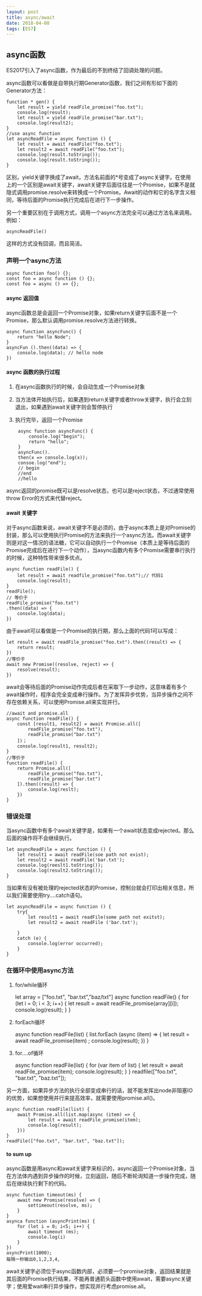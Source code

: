 ```yaml
---
layout: post
title: async/await
date: 2018-04-08
tags: [ES7]
---
```


## async函数

ES2017引入了async函数，作为最后的不到终结了回调处理的问题。

async函数可以看做是自带执行期Generator函数，我们之间有形如下面的Generator方法：

    function * gen() {
        let result = yield readFile_promise("foo.txt");
        console.log(result);
        let result = yield readFile_promise("bar.txt");
        console.log(result2);
    }
    //use async function 
    let asyncReadFile = async function () {
        let result = await readFile("foo.txt");
        let result2 = await readFile("foo.txt");
        console.log(result.toString());
        console.log(result.toString());
    }

区别，yield关键字换成了await，方法名前面的*号变成了async关键字。在使用上的一个区别是await关键字，await关键字后面往往是一个Promise，如果不是就隐式调用promise.resolve来转换成一个Promise。Await的动作和它的名字含义相同，等待后面的Promise执行完成后在进行下一步操作。

另一个重要区别在于调用方式，调用一个async方法完全可以通过方法名来调用。例如：   

    asyncReadFile()

这样的方式没有回调，而且简洁。

### 声明一个async方法

    async function foo() {};
    const foo = async function () {};
    const foo = async () => {};

#### async 返回值

async函数总是会返回一个Promise对象，如果return关键字后面不是一个Promise，那么默认调用promise.resolve方法进行转换。

    async function asyncFunc() {
        return "hello Node";
    }
    asyncFun ().then((data) => {
        console.log(data); // hello node
    })

#### async 函数的执行过程

1. 在async函数执行的时候，会自动生成一个Promise对象
2. 当方法体开始执行后，如果遇到return关键字或者throw关键字，执行会立刻退出，如果遇到await关键字则会暂停执行
3. 执行完毕，返回一个Promise

        async function asyncFunc() {
            console.log("begin");
            return "hello";
        }
        asyncFunc().
        then(x => console.log(x));
        consoe.log("end");
        // begin 
        //end
        //hello
    
async返回的promise既可以是resolve状态，也可以是reject状态，不过通常使用throw Error的方式来代替reject。

#### await 关键字

对于async函数来说，await关键字不是必须的，由于async本质上是对Promise的封装，那么可以使用执行Promise的方法来执行一个async方法。而await关键字则是对这一情况的语法糖，它可以自动执行一个Promise（本质上是等待后面的Promise完成后在进行下一个动作），当async函数内有多个Promise需要串行执行的时候，这种特性带来很多优点。

    async function readFile() {
        let result = await readfile_promise("foo.txt");// 代码1
        console.log(result); 
    }
    readFile();
    // 等价于
    readFile_promise("foo.txt")
    .then((data) => {
        console.log(data);
    })

由于await可以看做是一个Promise的执行期，那么上面的代码1可以写成：

    let result = await readFile_promise("foo.txt").then((result) => {
        return result;
    })
    //等价于
    await new Promise((resolve, reject) => {
        resolve(result);
    })

await会等待后面的Promise动作完成后者在采取下一步动作，这意味着有多个await操作时，程序会完全变成串行操作。为了发挥异步优势，当异步操作之间不存在依赖关系，可以使用Promise.all来实现并行。

    //await and promise.all
    async function readFile() {
        const [result1, result2] = await Promise.all([
            readFile_promise("foo.txt"),
            readFile_promise("bar.txt")
        ])；
        console.log(result1, result2);
    }
    //等价于
    function readFile() {
        return Promise.all([
            readFile_promise("foo.txt"),
            readFile_promise("bar.txt")
        ]).then((result) => {
            console.log(reslt);
        })
    }

### 错误处理

当async函数中有多个await关键字是，如果有一个await状态变成rejected。那么后面的操作将不会继续执行。

    let asyncReadFile = async function () {
        let result1 = await readFile(soe path not exist);
        let result2 = await readFile('bar.txt');
        console.log(reeslt1.toString());
        console.log(result2.toString());
    }

当如果有没有被处理的rejected状态的Promise，控制台就会打印出相关信息，所以我们需要使用try....catch语句。

    let asyncReadFile = async function () {
        try{
            let result1 = await readFile(some path not exitst);
            let result2 = await readFile ('bar.txt');

        }
        catch (e) {
            console.log(error occurred);
        }
    }

### 在循环中使用async方法

1. for/while循环

    let array = ["foo.txt", "bar.txt","baz/txt"]
    async function readFile() {
        for (let i = 0; i < 3; i++) {
            let result = await readFile_promise(array][i]);
            console.log(result);
        }
    }

2. forEach循环

    async function readFile(list) {
        list.forEach (async (item) => {
            let result = await readFile_promise(item) ;
            console.log(result);
        })
    }

3. for....of循环

    async function readFile(list) {
        for (var item of list) {
            let result = await readFile_promise(item);
            console.log(result);
        }
    }
    readfile(["foo.txt", "bar.txt", "baz.txt"]);

另一方面，如果异步方法的执行全部变成串行的话，就不能发挥出node非阻塞IO的优势，如果想使用并行来提高效率，就需要使用promise.all()。

    async function readFile(list) {
        await Promise.all(list.map(async (item) => {
            let result = await readFile_promise(item);
            console.log(result);
        }))
    }
    readFile(["foo.txt", "bar.txt", "baz.txt"]);

#### to sum up

async函数是用async和await关键字来标识的，async返回一个Promise对象，当在方法体内遇到异步操作的时候，立刻返回，随后不断轮询知道一步操作完成，随后在继续执行剩下的代码。

    async function timeout(ms) {
        await new Promise(resolve) => {
            settimeout(resolve, ms);
        }
    }
    asynca function (asyncPrint(ms) {
        for (let i = 0; i<5; i++) {
            await timeout (ms);
            console.log(i)
        }
    })
    asyncPrint(1000);
    每隔一秒输出0,1,2,3,4,

await关键字必须位于async函数内部，必须要一个promise对象，返回结果就是其后面的Promise执行结果，不能再普通箭头函数中使用await，需要async关键字；使用爱wait串行异步操作，想实现并行考虑promise.all。

